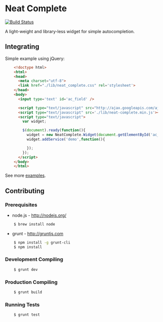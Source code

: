 Neat Complete
=============
[![Build Status](https://secure.travis-ci.org/AbleTech/neat-complete.png?branch=master)](http://travis-ci.org/AbleTech/neat-complete)

A light-weight and library-less widget for simple autocompletion.

Integrating
-----------
Simple example using jQuery:
```html
    <!doctype html>
    <html>
    <head>
      <meta charset="utf-8">
      <link href="./lib/neat_complete.css" rel='stylesheet'>
    </head>
    <body>
      <input type='text' id='ac_field' />

      <script type="text/javascript" src="http://ajax.googleapis.com/ajax/libs/jquery/1.7.1/jquery.min.js"></script>
      <script type="text/javascript" src='./lib/neat-complete.min.js'></script>
      <script type="text/javascript">
        var widget;

        $(document).ready(function(){
          widget = new NeatComplete.Widget(document.getElementById('ac_field'));
          widget.addService('demo',function(){

          });
        });
      </script>
    </body>
    </html>
```
See more <a href="http://abletech.github.com/neat-complete/demo" target="_parent">examples</a>.



Contributing
------------
### Prerequisites

* node.js - http://nodejs.org/

```sh
    $ brew install node
```

* grunt - http://gruntjs.com

```sh
    $ npm install -g grunt-cli
    $ npm install
```

### Development Compiling

```sh
    $ grunt dev
```

### Production Compiling

```sh
    $ grunt build
```

### Running Tests

```sh
    $ grunt test
```
